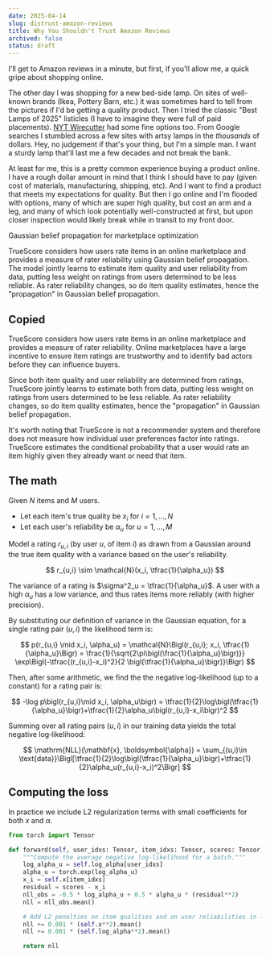 ```yaml
---
date: 2025-04-14
slug: distrust-amazon-reviews
title: Why You Shouldn't Trust Amazon Reviews
archived: false
status: draft
---
```


I'll get to Amazon reviews in a minute, but first, if you'll allow me, a quick gripe about shopping online.

The other day I was shopping for a new bed-side lamp. On sites of well-known brands (Ikea, Pottery Barn, etc.) it was sometimes hard to tell from the pictures if I'd be getting a quality product. Then I tried the classic "Best Lamps of 2025" listicles (I have to imagine they were full of paid placements). [NYT Wirecutter](https://www.nytimes.com/wirecutter) had some fine options too. From Google searches I stumbled across a few sites with artsy lamps in the <i>thousands</i> of dollars. Hey, no judgement if that's your thing, but I'm a simple man. I want a sturdy lamp that'll last me a few decades and not break the bank.

At least for me, this is a pretty common experience buying a product online. I have a rough dollar amount in mind that I think I should have to pay (given cost of materials, manufacturing, shipping, etc). And I want to find a product that meets my expectations for quality. But then I go online and I'm flooded with options, many of which are super high quality, but cost an arm and a leg, and many of which look potentially well-constructed at first, but upon closer inspection would likely break while in transit to my front door.

Gaussian belief propagation for marketplace optimization

TrueScore considers how users rate items in an online marketplace and provides a measure of rater reliability using Gaussian belief propagation. The model jointly learns to estimate item quality and user reliability from data, putting less weight on ratings from users determined to be less reliable. As rater reliability changes, so do item quality estimates, hence the "propagation" in Gaussian belief propagation.

<!-- TODO: Add an animation of Gaussian distributions and message passing between them -->

## Copied

TrueScore considers how users rate items in an online marketplace and provides a measure of rater reliability. Online marketplaces have a large incentive to ensure item ratings are trustworthy and to identify bad actors before they can influence buyers.

Since both item quality and user reliability are determined from ratings, TrueScore jointly learns to estimate both from data, putting less weight on ratings from users determined to be less reliable. As rater reliability changes, so do item quality estimates, hence the "propagation" in Gaussian belief propagation.

It's worth noting that TrueScore is not a recommender system and therefore does not measure how individual user preferences factor into ratings. TrueScore estimates the conditional probability that a user would rate an item highly given they already want or need that item.

## The math

Given $N$ items and $M$ users.

- Let each item's true quality be $x_i$ for $i = 1,\dots, N$
- Let each user's reliability be $\alpha_u$ for $u = 1,\dots, M$

Model a rating $r_{u,i}$ (by user $u$, of item $i$) as drawn from a Gaussian around the true item quality with a variance based on the user's reliability.

$$
r_{u,i} \sim \mathcal{N}(x_i, \tfrac{1}{\alpha_u})
$$

The variance of a rating is $\sigma^2_u = \tfrac{1}{\alpha_u}$. A user with a high $\alpha_u$ has a low variance, and thus rates items more reliably (with higher precision).

By substituting our definition of variance in the Gaussian equation, for a single rating pair $(u,i)$ the likelihood term is:

$$
p(r_{u,i} \mid x_i, \alpha_u) = \mathcal{N}\Bigl(r_{u,i}; x_i, \tfrac{1}{\alpha_u}\Bigr) = \frac{1}{\sqrt{2\pi\bigl(\frac{1}{\alpha_u}\bigr)}} \exp\Bigl(-\tfrac{(r_{u,i}-x_i)^2}{2 \bigl(\tfrac{1}{\alpha_u}\bigr)}\Bigr)
$$

Then, after some arithmetic, we find the the negative log-likelihood (up to a constant) for a rating pair is:

$$
-\log p\bigl(r_{u,i}\mid x_i, \alpha_u\bigr) = \tfrac{1}{2}\log\bigl(\tfrac{1}{\alpha_u}\bigr)+\tfrac{1}{2}\alpha_u\bigl(r_{u,i}-x_i\bigr)^2
$$

Summing over all rating pairs $(u,i)$ in our training data yields the total negative log‐likelihood:

$$
\mathrm{NLL}(\mathbf{x}, \boldsymbol{\alpha}) = \sum_{(u,i)\in \text{data}}\Bigl[\tfrac{1}{2}\log\bigl(\tfrac{1}{\alpha_u}\bigr)+\tfrac{1}{2}\alpha_u(r_{u,i}-x_i)^2\Bigr]
$$

## Computing the loss

In practice we include L2 regularization terms with small coefficients for both $x$ and $\alpha$.

```python
from torch import Tensor

def forward(self, user_idxs: Tensor, item_idxs: Tensor, scores: Tensor) -> Tensor:
    """Compute the average negative log-likelihood for a batch."""
    log_alpha_u = self.log_alpha[user_idxs]
    alpha_u = torch.exp(log_alpha_u)
    x_i = self.x[item_idxs]
    residual = scores - x_i
    nll_obs = -0.5 * log_alpha_u + 0.5 * alpha_u * (residual**2)
    nll = nll_obs.mean()

    # Add L2 penalties on item qualities and on user reliabilities in log-space
    nll += 0.001 * (self.x**2).mean()
    nll += 0.001 * (self.log_alpha**2).mean()

    return nll
```
